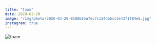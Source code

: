 ```yaml
---
title: "foam"
date: 2020-03-20
image: "/img/photo/2020-03-20-8108b8ba7ec7c134da5cc5e43f1f84e5.jpg"
instagram: true
---
```


![foam](/img/photo/2020-03-20-8108b8ba7ec7c134da5cc5e43f1f84e5.jpg)
